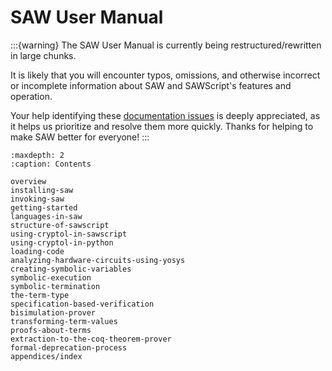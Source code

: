 # SAW User Manual

:::{warning}
The SAW User Manual is currently being restructured/rewritten in large chunks.

It is likely that you will encounter typos, omissions, and otherwise incorrect
or incomplete information about SAW and SAWScript's features and operation.

Your help identifying these [documentation
issues](https://github.com/GaloisInc/saw-script/issues?q=is%3Aissue%20state%3Aopen%20label%3Adocumentation)
is deeply appreciated, as it helps us prioritize and resolve them more quickly.
Thanks for helping to make SAW better for everyone!
:::

```{toctree}
:maxdepth: 2
:caption: Contents

overview
installing-saw
invoking-saw
getting-started
languages-in-saw
structure-of-sawscript
using-cryptol-in-sawscript
using-cryptol-in-python
loading-code
analyzing-hardware-circuits-using-yosys
creating-symbolic-variables
symbolic-execution
symbolic-termination
the-term-type
specification-based-verification
bisimulation-prover
transforming-term-values
proofs-about-terms
extraction-to-the-coq-theorem-prover
formal-deprecation-process
appendices/index
```
